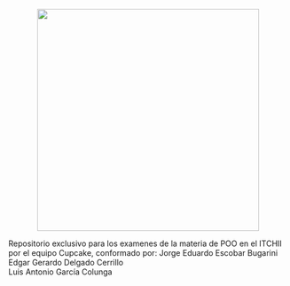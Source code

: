 <p align="center"><img src="https://1000marcas.net/wp-content/uploads/2020/11/Java-logo.png" width="400"/></p>
Repositorio exclusivo para los examenes de la materia de POO en el ITCHII por el equipo Cupcake, conformado por:
Jorge Eduardo Escobar Bugarini
<br/>
Edgar Gerardo Delgado Cerrillo
<br/>
Luis Antonio García Colunga
